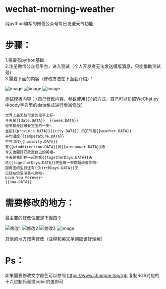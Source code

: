 # wechat-morning-weather
纯python编写的微信公众号每日发送天气功能

# 步骤：

1.需要有python基础  
2.注册微信公众号平台，进入测试（个人开发者无法发送模版消息，只能借助测试号）  
3.需要下面的内容（修改方法在下面会介绍）：  


![image](https://user-images.githubusercontent.com/84487466/185932772-ea4d8bde-02e1-44ea-8f44-be6f9802b7f1.png)
![image](https://user-images.githubusercontent.com/84487466/185932928-431770f1-d7d5-46b9-b0c6-dcb7a21697a0.png)
![image](https://user-images.githubusercontent.com/84487466/185933228-b2ca133a-a273-4004-9ffb-34d48904c0da.png)

测试模板内容：（自己修改内容，参数使用{{}}的方式，自己可以仿照WeChat.py中body字典里的data格式进行增减修改）

```
世界上最无敌可爱的宝早上好~
今天是{{date.DATA}}  {{week.DATA}} 
每天都是超级爱宝宝的一天~ 
当前{{province.DATA}}{{city.DATA}} 的天气是{{weather.DATA}}
平均温度{{temperature.DATA}}
空气湿度{{humidity.DATA}}
有{{winddirection.DATA}}风{{windpower.DATA}}级
今天也要好好欣赏自己的美哦~ 
今天是我们在一起的第{{togetherDays.DATA}}天
这{{togetherDays.DATA}}天里每一天都超级爱你哦~
距离宝的生日还有{{birthDays.DATA}}天
已经在给宝准备礼物啦~ 
Love You Forever~ 
{{hua.DATA}}
```



# 需要修改的地方：

最主要的修改位置是下面四个  


![修改1](https://user-images.githubusercontent.com/84487466/185930408-8c4f19b4-dc84-4bc1-89d9-1bd94cc6dd68.png)
![修改2](https://user-images.githubusercontent.com/84487466/185930650-a6314f5b-878f-44e9-bc51-77a2cee4724b.png)
![修改3](https://user-images.githubusercontent.com/84487466/185930905-f1f0391f-3a22-433e-b6f1-fd0229600d07.png)
![image](https://user-images.githubusercontent.com/84487466/185931654-bc224b0a-d42a-4062-ad6f-4505f6ae11bc.png)

其他的地方按需修改（注释和英文单词应该好理解）  

# Ps：
  如果需要修改文字颜色可以参照  https://www.chanpoe.top/rgb  复制RGB对应的十六进制码替换color的值即可
 
